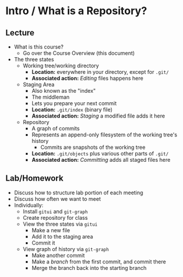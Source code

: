 # Intro / What is a Repository?
## Lecture
* What is this course?
    * Go over the Course Overview (this document)
* The three states
    * Working tree/working directory
        * **Location:** everywhere in your directory, except for `.git/`
        * **Associated action:** *Editing* files happens here
    * Staging Area
        * Also known as the "index"
        * The middleman
        * Lets you prepare your next commit
        * **Location:** `.git/index` (binary file)
        * **Associated action:** *Staging* a modified file adds it here
    * Repository
        * A graph of commits
        * Represents an append-only filesystem of the working tree's history
            * Commits are snapshots of the working tree
        * **Location:** `.git/objects` plus various other parts of `.git/`
        * **Associated action:** *Committing* adds all staged files here

## Lab/Homework
* Discuss how to structure lab portion of each meeting
* Discuss how often we want to meet
* Individually:
    * Install `gitui` and `git-graph`
    * Create repository for class
    * View the three states via `gitui`
        * Make a new file
        * Add it to the staging area
        * Commit it
    * View graph of history via `git-graph`
        * Make another commit
        * Make a *branch* from the first commit, and commit there
        * Merge the branch back into the starting branch
